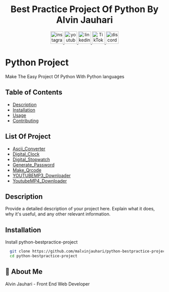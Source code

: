 ###
<h1 align="center">Best Practice Project Of Python By Alvin Jauhari</h1>

<div align="center">
  <a href="https://instagram.com/alvinjauhari" target="_blank">
    <img src="https://img.shields.io/static/v1?message=Instagram&logo=instagram&label=&color=E4405F&logoColor=white&labelColor=&style=for-the-badge" height="40" alt="instagram logo"  />
  </a>
  <a href="https://www.youtube.com/@malvinjauhari" target="_blank">
    <img src="https://img.shields.io/static/v1?message=Youtube&logo=youtube&label=&color=FF0000&logoColor=white&labelColor=&style=for-the-badge" height="40" alt="youtube logo"  />
  </a>
  <a href="https://www.youtube.com/@malvinjauhari" target="_blank">
    <img src="https://img.shields.io/static/v1?message=LinkedIn&logo=linkedin&label=&color=0077B5&logoColor=white&labelColor=&style=for-the-badge" height="40" alt="linkedin logo"  /
  /a>
  <a href="https://www.tiktok.com/@santrideveloper" target="_blank">
    <img src="https://img.shields.io/static/v1?message=TikTok&logo=tiktok&label=&color=000000&logoColor=white&labelColor=&style=for-the-badge" height="40" alt="TikTok logo" />
</a>
  <a href="https://www.discord/@username" target="_blank">
  <img src="https://img.shields.io/static/v1?message=Discord&logo=discord&label=&color=7289DA&logoColor=white&labelColor=&style=for-the-badge" height="40" alt="discord logo"  />
  </a>
</div>

# Python Project

Make The Easy Project Of Python With Python languages

## Table of Contents

- [Description](#description)
- [Installation](#installation)
- [Usage](#usage)
- [Contributing](#contributing)

## List Of Project
- [Ascii_Converter](#Ascii_Converter) 
- [Digital_Clock](#Digital_Clock) 
- [Digital_Stopwatch](#Digital_Stopwatch)  
- [Generate_Password](#Generate_Password)   
- [Make_Qrcode](#Make_Qrcode)   
- [YOUTUBEMP3_Downloader](#YOUTUBEMP3_Downloader)   
- [YoutubeMP4_Downloader](#YoutubeMP4_Downloader)

## Description

Provide a detailed description of your project here. Explain what it does, why it's useful, and any other relevant information.


## Installation

Install python-bestpractice-project

```bash
  git clone https://github.com/malvinjauhari/python-bestpractice-project.git
  cd python-bestpractice-project
```

## 🚀 About Me
Alvin Jauhari -  Front End Web Developer








